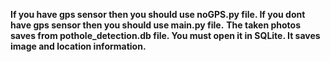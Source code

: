 **If you have gps sensor then you should use noGPS.py file. If you dont have gps sensor then you should use main.py file.**
**The taken photos saves from pothole_detection.db file. You must open it in SQLite. It saves image and location information.**
